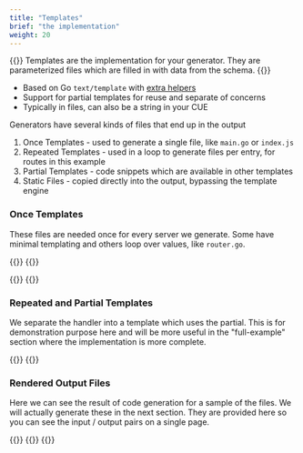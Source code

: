 ```yaml
---
title: "Templates"
brief: "the implementation"
weight: 20
---
```


{{<lead>}}
Templates are the implementation for your generator.
They are parameterized files which are filled in
with data from the schema.
{{</lead>}}


- Based on Go `text/template` with [extra helpers](/code-generation/template-writing/)
- Support for partial templates for reuse and separate of concerns
- Typically in files, can also be a string in your CUE

Generators have several kinds of files that end up in the output

1. Once Templates - used to generate a single file, like `main.go` or `index.js`
2. Repeated Templates - used in a loop to generate files per entry, for routes in this example
3. Partial Templates - code snippets which are available in other templates
3. Static Files - copied directly into the output, bypassing the template engine

### Once Templates

These files are needed once for every server we generate.
Some have minimal templating and others loop over values, like `router.go`.

{{<codePane lang="text" title="templates/go.mod" file="code/first-example/simple-server/templates/go.mod">}}
{{<codePane lang="go" title="templates/server.go" file="code/first-example/simple-server/templates/server.go">}}

{{<codePane lang="go" title="templates/router.go" file="code/first-example/simple-server/templates/router.go">}}
{{<codePane lang="go" title="templates/middleware.go" file="code/first-example/simple-server/templates/middleware.go">}}

### Repeated and Partial Templates

We separate the handler into a template which uses the partial.
This is for demonstration purpose here and will be more useful
in the "full-example" section where the implementation is more complete.

{{<codePane lang="go" title="templates/route.go" file="code/first-example/simple-server/templates/route.go">}}
{{<codePane lang="go" title="partials/handler.go" file="code/first-example/simple-server/partials/handler.go">}}

### Rendered Output Files

Here we can see the result of code generation for a sample of the files.
We will actually generate these in the next section.
They are provided here so you can see the input / output pairs on a single page.

{{<codePane lang="go" title="output/middleware.go" file="code/first-example/simple-server/output/middleware.go">}}
{{<codePane lang="go" title="output/router.go" file="code/first-example/simple-server/output/router.go">}}
{{<codePane lang="go" title="output/routes/Hello.go" file="code/first-example/simple-server/output/routes/Hello.go">}}

